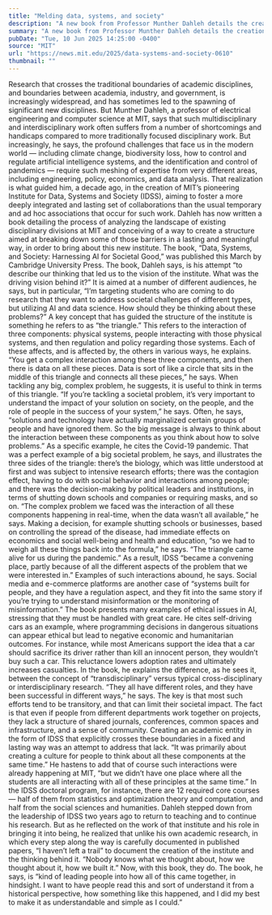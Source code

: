 ```yaml
---
title: "Melding data, systems, and society"
description: "A new book from Professor Munther Dahleh details the creation of a unique kind of transdisciplinary center, uniting many specialties through a common need for data science."
summary: "A new book from Professor Munther Dahleh details the creation of a unique kind of transdisciplinary center, uniting many"
pubDate: "Tue, 10 Jun 2025 14:25:00 -0400"
source: "MIT"
url: "https://news.mit.edu/2025/data-systems-and-society-0610"
thumbnail: ""
---
```


Research that crosses the traditional boundaries of academic disciplines, and boundaries between academia, industry, and government, is increasingly widespread, and has sometimes led to the spawning of significant new disciplines. But Munther Dahleh, a professor of electrical engineering and computer science at MIT, says that such multidisciplinary and interdisciplinary work often suffers from a number of shortcomings and handicaps compared to more traditionally focused disciplinary work.
But increasingly, he says, the profound challenges that face us in the modern world — including climate change, biodiversity loss, how to control and regulate artificial intelligence systems, and the identification and control of pandemics — require such meshing of expertise from very different areas, including engineering, policy, economics, and data analysis. That realization is what guided him, a decade ago, in the creation of MIT’s pioneering Institute for Data, Systems and Society (IDSS), aiming to foster a more deeply integrated and lasting set of collaborations than the usual temporary and ad hoc associations that occur for such work.
Dahleh has now written a book detailing the process of analyzing the landscape of existing disciplinary divisions at MIT and conceiving of a way to create a structure aimed at breaking down some of those barriers in a lasting and meaningful way, in order to bring about this new institute. The book, “Data, Systems, and Society: Harnessing AI for Societal Good,” was published this March by Cambridge University Press.
The book, Dahleh says, is his attempt “to describe our thinking that led us to the vision of the institute. What was the driving vision behind it?” It is aimed at a number of different audiences, he says, but in particular, “I’m targeting students who are coming to do research that they want to address societal challenges of different types, but utilizing AI and data science. How should they be thinking about these problems?”
A key concept that has guided the structure of the institute is something he refers to as “the triangle.” This refers to the interaction of three components: physical systems, people interacting with those physical systems, and then regulation and policy regarding those systems. Each of these affects, and is affected by, the others in various ways, he explains. “You get a complex interaction among these three components, and then there is data on all these pieces. Data is sort of like a circle that sits in the middle of this triangle and connects all these pieces,” he says.
When tackling any big, complex problem, he suggests, it is useful to think in terms of this triangle. “If you’re tackling a societal problem, it’s very important to understand the impact of your solution on society, on the people, and the role of people in the success of your system,” he says. Often, he says, “solutions and technology have actually marginalized certain groups of people and have ignored them. So the big message is always to think about the interaction between these components as you think about how to solve problems.”
As a specific example, he cites the Covid-19 pandemic. That was a perfect example of a big societal problem, he says, and illustrates the three sides of the triangle: there’s the biology, which was little understood at first and was subject to intensive research efforts; there was the contagion effect, having to do with social behavior and interactions among people; and there was the decision-making by political leaders and institutions, in terms of shutting down schools and companies or requiring masks, and so on. “The complex problem we faced was the interaction of all these components happening in real-time, when the data wasn’t all available,” he says.
Making a decision, for example shutting schools or businesses, based on controlling the spread of the disease, had immediate effects on economics and social well-being and health and education, “so we had to weigh all these things back into the formula,” he says. “The triangle came alive for us during the pandemic.” As a result, IDSS “became a convening place, partly because of all the different aspects of the problem that we were interested in.”
Examples of such interactions abound, he says. Social media and e-commerce platforms are another case of “systems built for people, and they have a regulation aspect, and they fit into the same story if you’re trying to understand misinformation or the monitoring of misinformation.”
The book presents many examples of ethical issues in AI, stressing that they must be handled with great care. He cites self-driving cars as an example, where programming decisions in dangerous situations can appear ethical but lead to negative economic and humanitarian outcomes. For instance, while most Americans support the idea that a car should sacrifice its driver rather than kill an innocent person, they wouldn’t buy such a car. This reluctance lowers adoption rates and ultimately increases casualties.
In the book, he explains the difference, as he sees it, between the concept of “transdisciplinary” versus typical cross-disciplinary or interdisciplinary research. “They all have different roles, and they have been successful in different ways,” he says. The key is that most such efforts tend to be transitory, and that can limit their societal impact. The fact is that even if people from different departments work together on projects, they lack a structure of shared journals, conferences, common spaces and infrastructure, and a sense of community. Creating an academic entity in the form of IDSS that explicitly crosses these boundaries in a fixed and lasting way was an attempt to address that lack. “It was primarily about creating a culture for people to think about all these components at the same time.”
He hastens to add that of course such interactions were already happening at MIT, “but we didn’t have one place where all the students are all interacting with all of these principles at the same time.” In the IDSS doctoral program, for instance, there are 12 required core courses — half of them from statistics and optimization theory and computation, and half from the social sciences and humanities.
Dahleh stepped down from the leadership of IDSS two years ago to return to teaching and to continue his research. But as he reflected on the work of that institute and his role in bringing it into being, he realized that unlike his own academic research, in which every step along the way is carefully documented in published papers, “I haven’t left a trail” to document the creation of the institute and the thinking behind it. “Nobody knows what we thought about, how we thought about it, how we built it.” Now, with this book, they do.
The book, he says, is “kind of leading people into how all of this came together, in hindsight. I want to have people read this and sort of understand it from a historical perspective, how something like this happened, and I did my best to make it as understandable and simple as I could.”